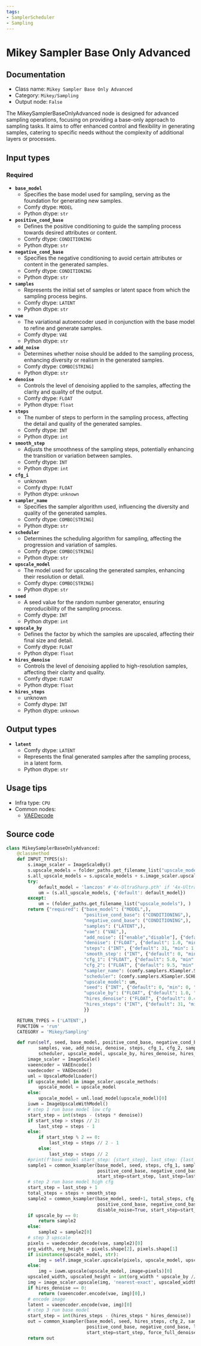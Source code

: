 ```yaml
---
tags:
- SamplerScheduler
- Sampling
---
```


# Mikey Sampler Base Only Advanced
## Documentation
- Class name: `Mikey Sampler Base Only Advanced`
- Category: `Mikey/Sampling`
- Output node: `False`

The MikeySamplerBaseOnlyAdvanced node is designed for advanced sampling operations, focusing on providing a base-only approach to sampling tasks. It aims to offer enhanced control and flexibility in generating samples, catering to specific needs without the complexity of additional layers or processes.
## Input types
### Required
- **`base_model`**
    - Specifies the base model used for sampling, serving as the foundation for generating new samples.
    - Comfy dtype: `MODEL`
    - Python dtype: `str`
- **`positive_cond_base`**
    - Defines the positive conditioning to guide the sampling process towards desired attributes or content.
    - Comfy dtype: `CONDITIONING`
    - Python dtype: `str`
- **`negative_cond_base`**
    - Specifies the negative conditioning to avoid certain attributes or content in the generated samples.
    - Comfy dtype: `CONDITIONING`
    - Python dtype: `str`
- **`samples`**
    - Represents the initial set of samples or latent space from which the sampling process begins.
    - Comfy dtype: `LATENT`
    - Python dtype: `str`
- **`vae`**
    - The variational autoencoder used in conjunction with the base model to refine and generate samples.
    - Comfy dtype: `VAE`
    - Python dtype: `str`
- **`add_noise`**
    - Determines whether noise should be added to the sampling process, enhancing diversity or realism in the generated samples.
    - Comfy dtype: `COMBO[STRING]`
    - Python dtype: `str`
- **`denoise`**
    - Controls the level of denoising applied to the samples, affecting the clarity and quality of the output.
    - Comfy dtype: `FLOAT`
    - Python dtype: `float`
- **`steps`**
    - The number of steps to perform in the sampling process, affecting the detail and quality of the generated samples.
    - Comfy dtype: `INT`
    - Python dtype: `int`
- **`smooth_step`**
    - Adjusts the smoothness of the sampling steps, potentially enhancing the transition or variation between samples.
    - Comfy dtype: `INT`
    - Python dtype: `int`
- **`cfg_i`**
    - unknown
    - Comfy dtype: `FLOAT`
    - Python dtype: `unknown`
- **`sampler_name`**
    - Specifies the sampler algorithm used, influencing the diversity and quality of the generated samples.
    - Comfy dtype: `COMBO[STRING]`
    - Python dtype: `str`
- **`scheduler`**
    - Determines the scheduling algorithm for sampling, affecting the progression and variation of samples.
    - Comfy dtype: `COMBO[STRING]`
    - Python dtype: `str`
- **`upscale_model`**
    - The model used for upscaling the generated samples, enhancing their resolution or detail.
    - Comfy dtype: `COMBO[STRING]`
    - Python dtype: `str`
- **`seed`**
    - A seed value for the random number generator, ensuring reproducibility of the sampling process.
    - Comfy dtype: `INT`
    - Python dtype: `int`
- **`upscale_by`**
    - Defines the factor by which the samples are upscaled, affecting their final size and detail.
    - Comfy dtype: `FLOAT`
    - Python dtype: `float`
- **`hires_denoise`**
    - Controls the level of denoising applied to high-resolution samples, affecting their clarity and quality.
    - Comfy dtype: `FLOAT`
    - Python dtype: `float`
- **`hires_steps`**
    - unknown
    - Comfy dtype: `INT`
    - Python dtype: `unknown`
## Output types
- **`latent`**
    - Comfy dtype: `LATENT`
    - Represents the final generated samples after the sampling process, in a latent form.
    - Python dtype: `str`
## Usage tips
- Infra type: `CPU`
- Common nodes:
    - [VAEDecode](../../Comfy/Nodes/VAEDecode.md)



## Source code
```python
class MikeySamplerBaseOnlyAdvanced:
    @classmethod
    def INPUT_TYPES(s):
        s.image_scaler = ImageScaleBy()
        s.upscale_models = folder_paths.get_filename_list("upscale_models")
        s.all_upscale_models = s.upscale_models + s.image_scaler.upscale_methods
        try:
            default_model = 'lanczos' #'4x-UltraSharp.pth' if '4x-UltraSharp.pth' in s.upscale_models else s.upscale_models[0]
            um = (s.all_upscale_models, {'default': default_model})
        except:
            um = (folder_paths.get_filename_list("upscale_models"), )
        return {"required": {"base_model": ("MODEL",),
                             "positive_cond_base": ("CONDITIONING",),
                             "negative_cond_base": ("CONDITIONING",),
                             "samples": ("LATENT",),
                             "vae": ("VAE",),
                             "add_noise": (["enable","disable"], {"default": "enable"}),
                             "denoise": ("FLOAT", {"default": 1.0, "min": 0.0, "max": 1.0, "step": 0.01}),
                             "steps": ("INT", {"default": 31, "min": 1, "max": 1000}),
                             'smooth_step': ("INT", {"default": 0, "min": -1, "max": 100}),
                             "cfg_1": ("FLOAT", {"default": 5.0, "min": 0.1, "max": 100.0, "step": 0.1}),
                             "cfg_2": ("FLOAT", {"default": 9.5, "min": 0.1, "max": 100.0, "step": 0.1}),
                             "sampler_name": (comfy.samplers.KSampler.SAMPLERS, {'default': 'dpmpp_3m_sde_gpu'}),
                             "scheduler": (comfy.samplers.KSampler.SCHEDULERS, {'default': 'exponential'}),
                             "upscale_model": um,
                             "seed": ("INT", {"default": 0, "min": 0, "max": 0xffffffffffffffff}),
                             "upscale_by": ("FLOAT", {"default": 1.0, "min": 0.0, "max": 10.0, "step": 0.1}),
                             "hires_denoise": ("FLOAT", {"default": 0.4, "min": 0.0, "max": 1.0, "step": 0.01}),
                             "hires_steps": ("INT", {"default": 31, "min": 1, "max": 1000}),
                             }}

    RETURN_TYPES = ('LATENT',)
    FUNCTION = 'run'
    CATEGORY = 'Mikey/Sampling'

    def run(self, seed, base_model, positive_cond_base, negative_cond_base,
            samples, vae, add_noise, denoise, steps, cfg_1, cfg_2, sampler_name,
            scheduler, upscale_model, upscale_by, hires_denoise, hires_steps, smooth_step):
        image_scaler = ImageScale()
        vaeencoder = VAEEncode()
        vaedecoder = VAEDecode()
        uml = UpscaleModelLoader()
        if upscale_model in image_scaler.upscale_methods:
            upscale_model = upscale_model
        else:
            upscale_model = uml.load_model(upscale_model)[0]
        iuwm = ImageUpscaleWithModel()
        # step 1 run base model low cfg
        start_step = int(steps - (steps * denoise))
        if start_step > steps // 2:
            last_step = steps - 1
        else:
            if start_step % 2 == 0:
                last_step = steps // 2 - 1
            else:
                last_step = steps // 2
        #print(f'base model start_step: {start_step}, last_step: {last_step}')
        sample1 = common_ksampler(base_model, seed, steps, cfg_1, sampler_name, scheduler,
                                  positive_cond_base, negative_cond_base, samples,
                                  start_step=start_step, last_step=last_step, force_full_denoise=False)[0]
        # step 2 run base model high cfg
        start_step = last_step + 1
        total_steps = steps + smooth_step
        sample2 = common_ksampler(base_model, seed+1, total_steps, cfg_2, sampler_name, scheduler,
                                  positive_cond_base, negative_cond_base, sample1,
                                  disable_noise=True, start_step=start_step, force_full_denoise=True)
        if upscale_by == 0:
            return sample2
        else:
            sample2 = sample2[0]
        # step 3 upscale
        pixels = vaedecoder.decode(vae, sample2)[0]
        org_width, org_height = pixels.shape[2], pixels.shape[1]
        if isinstance(upscale_model, str):
            img = self.image_scaler.upscale(pixels, upscale_model, upscale_by)[0]
        else:
            img = iuwm.upscale(upscale_model, image=pixels)[0]
        upscaled_width, upscaled_height = int(org_width * upscale_by // 8 * 8), int(org_height * upscale_by // 8 * 8)
        img = image_scaler.upscale(img, 'nearest-exact', upscaled_width, upscaled_height, 'center')[0]
        if hires_denoise == 0:
            return (vaeencoder.encode(vae, img)[0],)
        # encode image
        latent = vaeencoder.encode(vae, img)[0]
        # step 3 run base model
        start_step = int(hires_steps - (hires_steps * hires_denoise))
        out = common_ksampler(base_model, seed, hires_steps, cfg_2, sampler_name, scheduler,
                              positive_cond_base, negative_cond_base, latent,
                              start_step=start_step, force_full_denoise=True)
        return out

```
